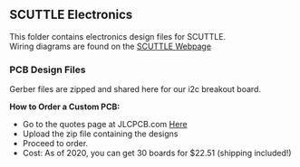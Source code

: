 ## SCUTTLE Electronics

This folder contains electronics design files for SCUTTLE.
<br>Wiring diagrams are found on the [SCUTTLE Webpage](https://scuttlerobot.github.io/SCUTTLE)



### PCB Design Files
Gerber files are zipped and shared here for our i2c breakout board.

**How to Order a Custom PCB:** <br>
* Go to the quotes page at JLCPCB.com [Here](https://jlcpcb.com/quote#/) <br>
* Upload the zip file containing the designs <br>
* Proceed to order. <br>
* Cost: As of 2020, you can get 30 boards for $22.51 (shipping included!)
